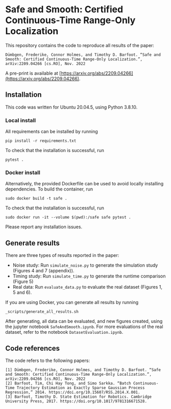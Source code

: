 # Safe and Smooth: Certified Continuous-Time Range-Only Localization

This repository contains the code to reproduce all results of the paper:

```
Dümbgen, Frederike, Connor Holmes, and Timothy D. Barfoot. “Safe and Smooth: Certified Continuous-Time Range-Only Localization.”, arXiv:2209.04266 [cs.RO], Nov. 2022
```

A pre-print is available at [https://arxiv.org/abs/2209.04266](https://arxiv.org/abs/2209.04266).

## Installation

This code was written for Ubuntu 20.04.5, using Python 3.8.10.

### Local install
All requirements can be installed by running
```
pip install -r requirements.txt
```
To check that the installation is successful, run
```
pytest .
```

### Docker install
Alternatively, the provided Dockerfile can be used to avoid locally installing dependencies. To build the container, run
```
sudo docker build -t safe .
```

To check that the installation is successful, run
```
sudo docker run -it --volume $(pwd):/safe safe pytest .
```

Please report any installation issues. 

## Generate results

There are three types of results reported in the paper:

- Noise study: Run `simulate_noise.py` to generate the simulation study (Figures 4 and 7 (appendix)). 
- Timing study:  Run `simulate_time.py` to generate the runtime comparison (Figure 5)
- Real data: Run `evaluate_data.py` to evaluate the real dataset (Figures 1, 5 and 6). 

If you are using Docker, you can generate all results by running
```
_scripts/generate_all_results.sh
```
After generating, all data can be evaluated, and new figures created, using the jupyter notebook `SafeAndSmooth.ipynb`. For more evaluations of the real dataset, refer to the notebook `DatasetEvaluation.ipynb`. 

## Code references

The code refers to the following papers:
```
[1] Dümbgen, Frederike, Connor Holmes, and Timothy D. Barfoot. “Safe and Smooth: Certified Continuous-Time Range-Only Localization.”, arXiv:2209.04266 [cs.RO], Nov. 2022
[2] Barfoot, Tim, Chi Hay Tong, and Simo Sarkka. “Batch Continuous-Time Trajectory Estimation as Exactly Sparse Gaussian Process Regression,” 2014. https://doi.org/10.15607/RSS.2014.X.001.
[3] Barfoot, Timothy D. State Estimation for Robotics. Cambridge University Press, 2017. https://doi.org/10.1017/9781316671528.

```

